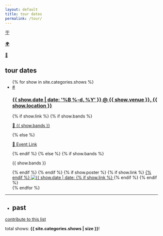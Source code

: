 ```yaml
---
layout: default
title: tour dates
permalink: /tour/
---
```

<p class="help"><a href="/poster-collage/">🪧</a>&nbsp;</p>
<p class="help"><a href="/map/">🌍</a></p>
<p class="help"><a href="/calendar/">📅</a>&nbsp;</p>
<h2>tour dates</h2>
<ul class="future-container">
{% for show in site.categories.shows %}
<li class="show">
<a class="anchor" id="{{ show.date | date: "%m%-d%Y" }}" name="{{ show.date | date: "%m%-d%Y" }}" href="#{{ show.date | date: "%m%-d%Y" }}">#</a>
<h3><a href="{{ show.url }}"><span class="date">{{ show.date | date: '%B %-d, %Y' }}</span> @ <span class="location">{{ show.venue }}</span>, {{ show.location }}</a></h3>
{% if show.link %}
{% if show.bands %}
<a href="{{ show.link }}" target="_blank"><p>🔗 {{ show.bands }}</p></a>
{% else %}
<a href="{{ show.link }}" target="_blank"><p>🔗 Event Link</p></a>
{% endif %}
{% else %}
{% if show.bands %}
<p>{{ show.bands }}</p>
{% endif %}
{% endif %}
{% if show.poster %}
{% if show.link %}
<a href="{{ show.link }}" target="_blank">
{% endif %}
<img src="{{ show.poster }}" alt="{{ show.date | date: "%m/%-d/%Y" }}, {{ show.location }}, {{ show.venue }}">
{% if show.link %}
</a>
{% endif %}
{% endif %}
</li>
{% endfor %}
</ul>
<hr />
<ul class="past-container">
<li><h2>past</h2></li>
</ul>
<p class="help"><a href="/2022/12/06/show-project">contribute to this list</a></p>
<p>total shows: <b>{{ site.categories.shows | size }}</b>!</p>

<!-- sorts the shows based on date -->
<script src="/assets/js/shows.js" type="text/javascript"></script>
